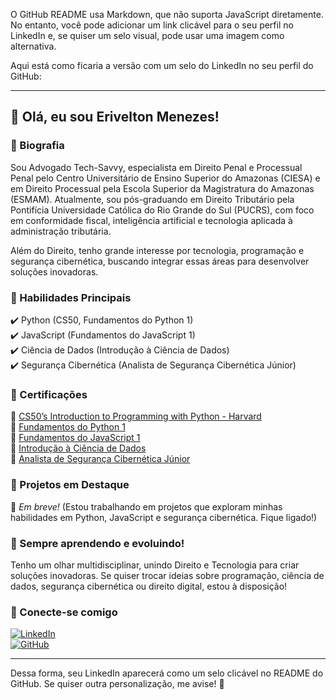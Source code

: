 O GitHub README usa Markdown, que não suporta JavaScript diretamente. No entanto, você pode adicionar um link clicável para o seu perfil no LinkedIn e, se quiser um selo visual, pode usar uma imagem como alternativa.  

Aqui está como ficaria a versão com um selo do LinkedIn no seu perfil do GitHub:  

---

## 👋 Olá, eu sou Erivelton Menezes!  

### 💼 Biografia  
Sou Advogado Tech-Savvy, especialista em Direito Penal e Processual Penal pelo Centro Universitário de Ensino Superior do Amazonas (CIESA) e em Direito Processual pela Escola Superior da Magistratura do Amazonas (ESMAM). Atualmente, sou pós-graduando em Direito Tributário pela Pontifícia Universidade Católica do Rio Grande do Sul (PUCRS), com foco em conformidade fiscal, inteligência artificial e tecnologia aplicada à administração tributária.  

Além do Direito, tenho grande interesse por tecnologia, programação e segurança cibernética, buscando integrar essas áreas para desenvolver soluções inovadoras.  

### 📌 Habilidades Principais  
✔️ Python (CS50, Fundamentos do Python 1)  
✔️ JavaScript (Fundamentos do JavaScript 1)  
✔️ Ciência de Dados (Introdução à Ciência de Dados)  
✔️ Segurança Cibernética (Analista de Segurança Cibernética Júnior)  

### 📜 Certificações  
🔹 [CS50’s Introduction to Programming with Python - Harvard](https://certificates.cs50.io/9ca94f34-9ac9-4075-84bd-d2829235e6b0.pdf?size=letter)  
🔹 [Fundamentos do Python 1](https://www.credly.com/badges/70e8d294-57cc-428b-96c7-23ac4c9f07f0)  
🔹 [Fundamentos do JavaScript 1](https://www.credly.com/badges/0cce37fe-20d1-4c3b-b655-975316d77d8f)  
🔹 [Introdução à Ciência de Dados](https://www.credly.com/badges/d34d263c-9b64-49a0-b945-e335b85fac93)  
🔹 [Analista de Segurança Cibernética Júnior](https://www.credly.com/badges/bf868377-c146-440c-9832-3f7f176c59fa)  

### 📂 Projetos em Destaque  
🔸 *Em breve!* (Estou trabalhando em projetos que exploram minhas habilidades em Python, JavaScript e segurança cibernética. Fique ligado!)  

### 🚀 Sempre aprendendo e evoluindo!  
Tenho um olhar multidisciplinar, unindo Direito e Tecnologia para criar soluções inovadoras. Se quiser trocar ideias sobre programação, ciência de dados, segurança cibernética ou direito digital, estou à disposição!  

### 🔗 Conecte-se comigo  
[![LinkedIn](https://img.shields.io/badge/LinkedIn-EriveltonMenezes-blue?style=flat&logo=linkedin)](https://br.linkedin.com/in/eriveltonmenezes-advogado)  
[![GitHub](https://img.shields.io/badge/GitHub-eriveltonmenezes-black?style=flat&logo=github)](https://github.com/eriveltonmenezes)  

---

Dessa forma, seu LinkedIn aparecerá como um selo clicável no README do GitHub. Se quiser outra personalização, me avise! 🚀

